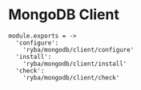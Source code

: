 
# MongoDB Client

    module.exports = ->
      'configure':
        'ryba/mongodb/client/configure'
      'install':
        'ryba/mongodb/client/install'
      'check':
        'ryba/mongodb/client/check'
